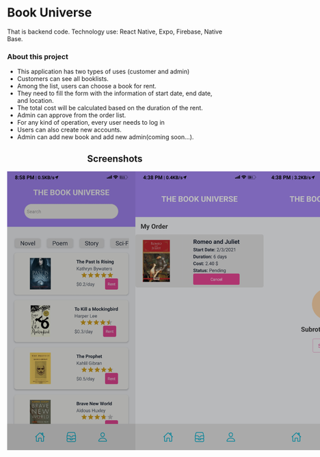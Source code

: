 # Book Universe

That is backend code. Technology use: React Native, Expo, Firebase, Native Base.


### About this project

- This application has two types of uses (customer and admin)
- Customers can see all booklists.
- Among the list, users can choose a book for rent.
- They need to fill the form with the information of start date, end date, and location.
- The total cost will be calculated based on the duration of the rent.
- Admin can approve from the order list.
- For any kind of operation, every user needs to log in
- Users can also create new accounts.
- Admin can add new book and add new admin(coming soon…).


<h2 align="center">Screenshots</h2>
<div align="center" style="display: flex;">
    <img src="screenshot/home.jpg" width="300">
    <img src="screenshot/myorder.jpg" width="300">
    <img src="screenshot/profile1.jpg" width="300">
    <img src="screenshot/profile2.jpg" width="300">
    <img src="screenshot/manageorder.jpg" width="300">
    <img src="screenshot/signin.jpg" width="300">
    <img src="screenshot/signup.jpg" width="300">
</div>